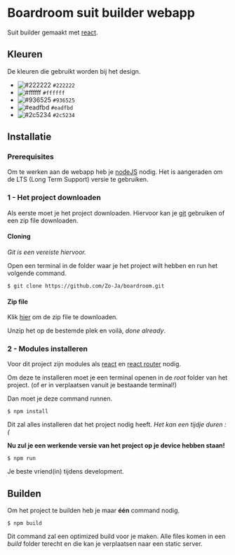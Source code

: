 # Boardroom suit builder webapp
Suit builder gemaakt met [react](https://reactjs.org/).

## Kleuren
De kleuren die gebruikt worden bij het design.

- ![#222222](https://placehold.co/15x15/222222/222222.png) `#222222`
- ![#ffffff](https://placehold.co/15x15/ffffff/ffffff.png) `#ffffff`
- ![#936525](https://placehold.co/15x15/936525/936525.png) `#936525`
- ![#eadfbd](https://placehold.co/15x15/eadfbd/eadfbd.png) `#eadfbd`
- ![#2c5234](https://placehold.co/15x15/2c5234/2c5234.png) `#2c5234`


## Installatie
### Prerequisites
Om te werken aan de webapp heb je [nodeJS](https://nodejs.org/) nodig.
Het is aangeraden om de LTS (Long Term Support) versie te gebruiken.

### 1 - Het project downloaden
Als eerste moet je het project downloaden. Hiervoor kan je [git](https://git-scm.com/) gebruiken of een zip file downloaden.

#### Cloning
*Git is een vereiste hiervoor.*

Open een terminal in de folder waar je het project wilt hebben en run het volgende command.

```$ git clone https://github.com/Zo-Ja/boardroom.git```

#### Zip file
Klik [hier](https://github.com/Zo-Ja/boardroom/archive/refs/heads/main.zip) om de zip file te downloaden.

Unzip het op de bestemde plek en voilà, *done already*.

### 2 - Modules installeren
Voor dit project zijn modules als [react](https://reactjs.org/) en [react router](https://reactrouter.com/) nodig.

Om deze te installeren moet je een terminal openen in de *root* folder van het project. 
(of er in verplaatsen vanuit je bestaande terminal!)

Dan moet je deze command runnen.

```$ npm install```

Dit zal alles installeren dat het project nodig heeft. *Het kan een tijdje duren :(* 

**Nu zul je een werkende versie van het project op je device hebben staan!**

```$ npm run```

Je beste vriend(in) tijdens development.

## Builden
Om het project te builden heb je maar **één** command nodig.

```$ npm build```

Dit command zal een optimized build voor je maken.
Alle files komen in een *build* folder terecht en die kan je verplaatsen naar een static server.
